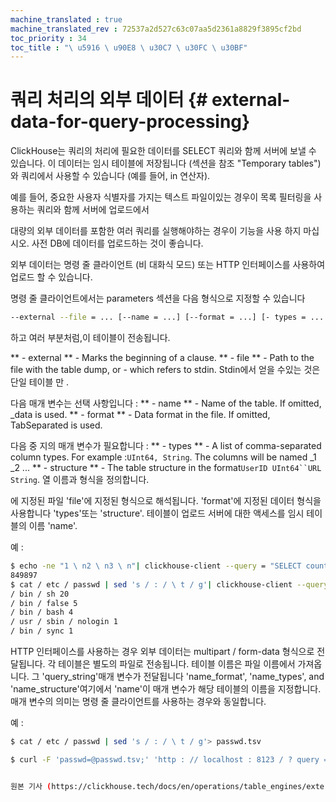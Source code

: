 ```yaml
--- 
machine_translated : true 
machine_translated_rev : 72537a2d527c63c07aa5d2361a8829f3895cf2bd 
toc_priority : 34 
toc_title : "\ u5916 \ u90E8 \ u30C7 \ u30FC \ u30BF" 
--- 
```


# 쿼리 처리의 외부 데이터 {# external-data-for-query-processing} 

ClickHouse는 쿼리의 처리에 필요한 데이터를 SELECT 쿼리와 함께 서버에 보낼 수 있습니다. 이 데이터는 임시 테이블에 저장됩니다 (섹션을 참조 "Temporary tables")와 쿼리에서 사용할 수 있습니다 (예를 들어, in 연산자). 

예를 들어, 중요한 사용자 식별자를 가지는 텍스트 파일이있는 경우이 목록 필터링을 사용하는 쿼리와 함께 서버에 업로드에서 

대량의 외부 데이터를 포함한 여러 쿼리를 실행해야하는 경우이 기능을 사용 하지 마십시오. 사전 DB에 데이터를 업로드하는 것이 좋습니다. 

외부 데이터는 명령 줄 클라이언트 (비 대화식 모드) 또는 HTTP 인터페이스를 사용하여 업로드 할 수 있습니다. 

명령 줄 클라이언트에서는 parameters 섹션을 다음 형식으로 지정할 수 있습니다 

```bash  
--external --file = ... [--name = ...] [--format = ...] [- types = ... | --structure = ...]
``` 

하고 여러 부분처럼,이 테이블이 전송됩니다.

** - external ** - Marks the beginning of a clause. 
** - file ** - Path to the file with the table dump, or - which refers to stdin. 
Stdin에서 얻을 수있는 것은 단일 테이블 만 . 

다음 매개 변수는 선택 사항입니다 : ** - name ** - Name of the table. If omitted, _data is used. 
** - format ** - Data format in the file. If omitted, TabSeparated is used. 

다음 중 지의 매개 변수가 필요합니다 : ** - types ** - A list of comma-separated column types. For example :`UInt64, String`. The columns will be named _1 _2 ... 
** - structure ** - The table structure in the format`UserID UInt64``URL String`. 열 이름과 형식을 정의합니다. 

에 지정된 파일 'file'에 지정된 형식으로 해석됩니다. 'format'에 지정된 데이터 형식을 사용합니다 'types'또는 'structure'. 테이블이 업로드 서버에 대한 액세스를 임시 테이블의 이름 'name'. 

예 :
 
```bash
$ echo -ne "1 \ n2 \ n3 \ n"| clickhouse-client --query = "SELECT count () FROM test.visits WHERE TraficSourceID IN _data"--external --file = - --types = Int8 
849897 
$ cat / etc / passwd | sed 's / : / \ t / g'| clickhouse-client --query = "SELECT shell, count () AS c FROM passwd GROUP BY shell ORDER BY c DESC "--external --file = - --name = passwd --structure = 'login String, unused String, uid UInt16, gid UInt16, comment String, home String, shell String' 
/ bin / sh 20 
/ bin / false 5 
/ bin / bash 4 
/ usr / sbin / nologin 1 
/ bin / sync 1 
```

HTTP 인터페이스를 사용하는 경우 외부 데이터는 multipart / form-data 형식으로 전달됩니다. 각 테이블은 별도의 파일로 전송됩니다. 테이블 이름은 파일 이름에서 가져옵니다. 그 'query_string'매개 변수가 전달됩니다 'name_format', 'name_types', and 'name_structure'여기에서 'name'이 매개 변수가 해당 테이블의 이름을 지정합니다. 매개 변수의 의미는 명령 줄 클라이언트를 사용하는 경우와 동일합니다. 

예 : 

```bash 
$ cat / etc / passwd | sed 's / : / \ t / g'> passwd.tsv 

$ curl -F 'passwd=@passwd.tsv;' 'http : // localhost : 8123 / ? query = SELECT + shell + count () + AS + c + FROM + passwd + GROUP + BY + shell + ORDER + BY + c + DESC & passwd_structure = login + String + unused + String + uid + UInt16 + gid + UInt16 + comment + String + home + String + shell + String '


원본 기사 (https://clickhouse.tech/docs/en/operations/table_engines/external_data/) <! - hide ->
